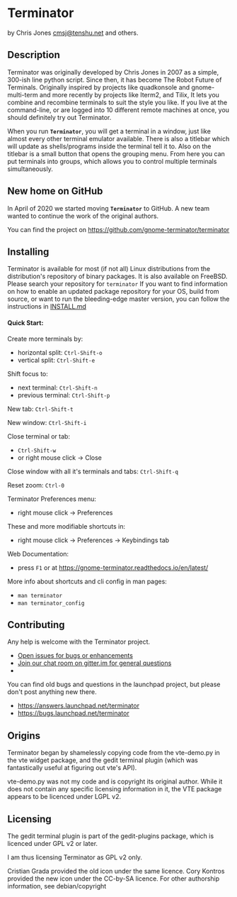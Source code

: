 Terminator
==========

by Chris Jones <cmsj@tenshu.net> and others.

## Description

Terminator was originally developed by Chris Jones in 2007 as a simple, 300-ish line python script.  Since then, it has become The Robot Future of Terminals.  Originally inspired by projects like quadkonsole and gnome-multi-term and more recently by projects like Iterm2, and Tilix, It lets you combine and recombine terminals to suit the style you like.  If you live at the command-line, or are logged into 10 different remote machines at once, you should definitely try out Terminator.

When you run **`Terminator`**, you will get a terminal in a window, just like almost 
every other terminal emulator available. There is also a titlebar which will
update as shells/programs inside the terminal tell it to. Also on the titlebar
is a small button that opens the grouping menu. From here you can put terminals
into groups, which allows you to control multiple terminals simultaneously.

## New home on GitHub

In April of 2020 we started moving **`Terminator`** to GitHub. A new team wanted to continue the work of the original authors.

You can find the project on https://github.com/gnome-terminator/terminator

## Installing

Terminator is available for most (if not all) Linux distributions from the distribution's repository of binary packages.  It is also available on FreeBSD.   Please search your repository for `terminator`  If you want to find information on how to enable an updated package repository for your OS, build from source, or want to run the bleeding-edge master version, you can follow the instructions in [INSTALL.md](https://github.com/gnome-terminator/terminator/blob/master/INSTALL.md)


#### Quick Start:

Create more terminals by:  
 - horizontal split: `Ctrl-Shift-o`
 - vertical split: `Ctrl-Shift-e`

Shift focus to:  
 - next terminal: `Ctrl-Shift-n`
 - previous terminal: `Ctrl-Shift-p`

New tab: `Ctrl-Shift-t`

New window: `Ctrl-Shift-i`

Close terminal or tab:  
 - `Ctrl-Shift-w`
 - or right mouse click -> Close  

Close window with all it's terminals and tabs: `Ctrl-Shift-q`

Reset zoom: `Ctrl-0`

Terminator Preferences menu:  
 - right mouse click -> Preferences  

These and more modifiable shortcuts in:  
 - right mouse click -> Preferences -> Keybindings tab  

Web Documentation: 
 - press `F1` or at https://gnome-terminator.readthedocs.io/en/latest/

More info about shortcuts and cli config in man pages:  
 - `man terminator`
 - `man terminator_config`

## Contributing

Any help is welcome with the Terminator project.

* [Open issues for bugs or enhancements](https://github.com/gnome-terminator/terminator/issues/new)
* [Join our chat room on gitter.im for general questions](https://gitter.im/gnome-terminator/community)
*
You can find old bugs and questions in the launchpad project, but please don't post anything new there.

* https://answers.launchpad.net/terminator
* https://bugs.launchpad.net/terminator

## Origins

Terminator began by shamelessly copying code from the vte-demo.py in the vte 
widget package, and the gedit terminal plugin (which was fantastically 
useful at figuring out vte's API).

vte-demo.py was not my code and is copyright its original author. While it 
does not contain any specific licensing information in it, the VTE package 
appears to be licenced under LGPL v2.

## Licensing

The gedit terminal plugin is part of the gedit-plugins package, which is 
licenced under GPL v2 or later.

I am thus licensing Terminator as GPL v2 only.

Cristian Grada provided the old icon under the same licence.
Cory Kontros provided the new icon under the CC-by-SA licence.
For other authorship information, see debian/copyright
